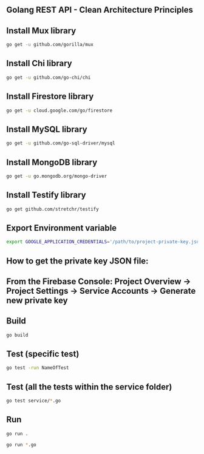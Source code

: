## Golang REST API - Clean Architecture Principles

## Install Mux library

```bash
go get -u github.com/gorilla/mux
```

## Install Chi library

```bash
go get -u github.com/go-chi/chi
```

## Install Firestore library

```bash
go get -u cloud.google.com/go/firestore
```

## Install MySQL library

```bash
go get -u github.com/go-sql-driver/mysql
```

## Install MongoDB library

```bash
go get -u go.mongodb.org/mongo-driver
```

## Install Testify library

```bash
go get github.com/stretchr/testify
```

## Export Environment variable 

```bash
export GOOGLE_APPLICATION_CREDENTIALS='/path/to/project-private-key.json'
```

## How to get the private key JSON file:
## From the Firebase Console: Project Overview -> Project Settings -> Service Accounts -> Generate new private key

## Build

```bash
go build
```
## Test (specific test)

```bash
go test -run NameOfTest
```

## Test (all the tests within the service folder)

```bash
go test service/*.go
```

## Run

```bash
go run .
```

```bash
go run *.go
```
